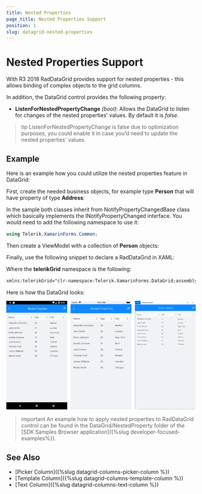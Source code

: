 ```yaml
---
title: Nested Properties
page_title: Nested Properties Support
position: 1
slug: datagrid-nested-properties
---
```


# Nested Properties Support

With R3 2018 RadDataGrid provides support for nested properties - this allows binding of complex objects to the grid columns.

In addition, the DataGrid control provides the following property:  
* **ListenForNestedPropertyChange** *(bool)*: Allows the DataGrid to listen for changes of the nested properties' values. By default it is *false*. 

>tip ListenForNestedPropertyChange is false due to optimization purposes, you could enable it in case you'd need to update the nested properties' values.

## Example

Here is an example how you could utilize the nested properties feature in DataGrid: 

First, create the needed business objects, for example type **Person** that will have property of type **Address**:

<snippet id='datagrid-nested-property-person'/>
<snippet id='datagrid-nested-proprty-address'/>

In the sample both classes inherit from NotifyPropertyChangedBase class which basically implements the INotifyPropertyChanged interface. You would need to add the following namespace to use it:

```C#
using Telerik.XamarinForms.Common;
```

Then create a ViewModel with a collection of **Person** objects:

<snippet id='datagrid-nested-property-viewmodel'/>

Finally, use the following snippet to declare a RadDataGrid in XAML: 
<snippet id='datagrid-nested-property-xaml'/>

Where the **telerikGrid** namespace is the following:

```xml
xmlns:telerikGrid="clr-namespace:Telerik.XamarinForms.DataGrid;assembly=Telerik.XamarinForms.DataGrid"
```

Here is how tha DataGrid looks:

![DataGrid Nested Properties](../images/datagrid-nested-properties.png)

>important An example how to apply nested properties to RadDataGrid control can be found in the DataGrid/NestedProperty folder of the [SDK Samples Browser application]({%slug developer-focused-examples%}).

## See Also

- [Picker Column]({%slug datagrid-columns-picker-column %})
- [Template Column]({%slug datagrid-columns-template-column %})
- [Text Column]({%slug datagrid-columns-text-column %})
